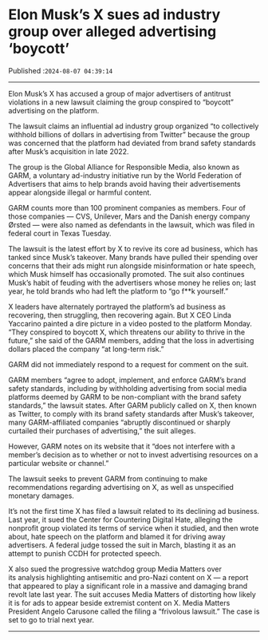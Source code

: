 # Elon Musk’s X sues ad industry group over alleged advertising ‘boycott’

Published :`2024-08-07 04:39:14`

---

Elon Musk’s X has accused a group of major advertisers of antitrust violations in a new lawsuit claiming the group conspired to “boycott” advertising on the platform.

The lawsuit claims an influential ad industry group organized “to collectively withhold billions of dollars in advertising from Twitter” because the group was concerned that the platform had deviated from brand safety standards after Musk’s acquisition in late 2022.

The group is the Global Alliance for Responsible Media, also known as GARM, a voluntary ad-industry initiative run by the World Federation of Advertisers that aims to help brands avoid having their advertisements appear alongside illegal or harmful content.

GARM counts more than 100 prominent companies as members. Four of those companies — CVS, Unilever, Mars and the Danish energy company Ørsted — were also named as defendants in the lawsuit, which was filed in federal court in Texas Tuesday.

The lawsuit is the latest effort by X to revive its core ad business, which has tanked since Musk’s takeover. Many brands have pulled their spending over concerns that their ads might run alongside misinformation or hate speech, which Musk himself has occasionally promoted. The suit also continues Musk’s habit of feuding with the advertisers whose money he relies on; last year, he told brands who had left the platform to “go f**k yourself.”

X leaders have alternately portrayed the platform’s ad business as recovering, then struggling, then recovering again. But X CEO Linda Yaccarino painted a dire picture in a video posted to the platform Monday. “They conspired to boycott X, which threatens our ability to thrive in the future,” she said of the GARM members, adding that the loss in advertising dollars placed the company “at long-term risk.”

GARM did not immediately respond to a request for comment on the suit.

GARM members “agree to adopt, implement, and enforce GARM’s brand safety standards, including by withholding advertising from social media platforms deemed by GARM to be non-compliant with the brand safety standards,” the lawsuit states. After GARM publicly called on X, then known as Twitter, to comply with its brand safety standards after Musk’s takeover, many GARM-affiliated companies “abruptly discontinued or sharply curtailed their purchases of advertising,” the suit alleges.

However, GARM notes on its website that it “does not interfere with a member’s decision as to whether or not to invest advertising resources on a particular website or channel.”

The lawsuit seeks to prevent GARM from continuing to make recommendations regarding advertising on X, as well as unspecified monetary damages.

It’s not the first time X has filed a lawsuit related to its declining ad business. Last year, it sued the Center for Countering Digital Hate, alleging the nonprofit group violated its terms of service when it studied, and then wrote about, hate speech on the platform and blamed it for driving away advertisers. A federal judge tossed the suit in March, blasting it as an attempt to punish CCDH for protected speech.

X also sued the progressive watchdog group Media Matters over its analysis highlighting antisemitic and pro-Nazi content on X — a report that appeared to play a significant role in a massive and damaging brand revolt late last year. The suit accuses Media Matters of distorting how likely it is for ads to appear beside extremist content on X. Media Matters President Angelo Carusone called the filing a “frivolous lawsuit.” The case is set to go to trial next year.

---


